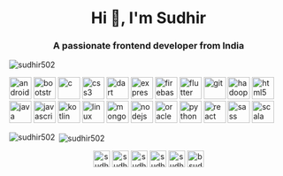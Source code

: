 <h1 align="center">Hi 👋, I'm Sudhir</h1>
<h3 align="center">A passionate frontend developer from India</h3>

<p align="left"> <img src="https://komarev.com/ghpvc/?username=sudhir502" alt="sudhir502" /> </p>

<p align="left"><img src="https://devicons.github.io/devicon/devicon.git/icons/android/android-original-wordmark.svg" alt="android" width="40" height="40"/> <img src="https://devicons.github.io/devicon/devicon.git/icons/bootstrap/bootstrap-plain.svg" alt="bootstrap" width="40" height="40"/> <img src="https://devicons.github.io/devicon/devicon.git/icons/c/c-original.svg" alt="c" width="40" height="40"/> <img src="https://devicons.github.io/devicon/devicon.git/icons/css3/css3-original-wordmark.svg" alt="css3" width="40" height="40"/> <img src="https://www.vectorlogo.zone/logos/dartlang/dartlang-icon.svg" alt="dart" width="40" height="40"/> <img src="https://devicons.github.io/devicon/devicon.git/icons/express/express-original-wordmark.svg" alt="express" width="40" height="40"/> <img src="https://www.vectorlogo.zone/logos/firebase/firebase-icon.svg" alt="firebase" width="40" height="40"/> <img src="https://www.vectorlogo.zone/logos/flutterio/flutterio-icon.svg" alt="flutter" width="40" height="40"/> <img src="https://www.vectorlogo.zone/logos/git-scm/git-scm-icon.svg" alt="git" width="40" height="40"/> <img src="https://www.vectorlogo.zone/logos/apache_hadoop/apache_hadoop-icon.svg" alt="hadoop" width="40" height="40"/> <img src="https://devicons.github.io/devicon/devicon.git/icons/html5/html5-original-wordmark.svg" alt="html5" width="40" height="40"/> <img src="https://devicons.github.io/devicon/devicon.git/icons/java/java-original-wordmark.svg" alt="java" width="40" height="40"/> <img src="https://devicons.github.io/devicon/devicon.git/icons/javascript/javascript-original.svg" alt="javascript" width="40" height="40"/> <img src="https://www.vectorlogo.zone/logos/kotlinlang/kotlinlang-icon.svg" alt="kotlin" width="40" height="40"/> <img src="https://devicons.github.io/devicon/devicon.git/icons/linux/linux-original.svg" alt="linux" width="40" height="40"/> <img src="https://devicons.github.io/devicon/devicon.git/icons/mongodb/mongodb-original-wordmark.svg" alt="mongodb" width="40" height="40"/> <img src="https://devicons.github.io/devicon/devicon.git/icons/nodejs/nodejs-original-wordmark.svg" alt="nodejs" width="40" height="40"/> <img src="https://devicons.github.io/devicon/devicon.git/icons/oracle/oracle-original.svg" alt="oracle" width="40" height="40"/> <img src="https://devicons.github.io/devicon/devicon.git/icons/python/python-original.svg" alt="python" width="40" height="40"/> <img src="https://devicons.github.io/devicon/devicon.git/icons/react/react-original-wordmark.svg" alt="react" width="40" height="40"/> <img src="https://devicons.github.io/devicon/devicon.git/icons/sass/sass-original.svg" alt="sass" width="40" height="40"/> <img src="https://devicons.github.io/devicon/devicon.git/icons/scala/scala-original-wordmark.svg" alt="scala" width="40" height="40"/></p>

<p><img align="left" src="https://github-readme-stats.vercel.app/api/top-langs/?username=sudhir502&layout=compact&hide=html" alt="sudhir502" /></p>

<p>&nbsp;<img align="center" src="https://github-readme-stats.vercel.app/api?username=sudhir502&show_icons=true" alt="sudhir502" /></p>

<p align="center">
<a href="https://twitter.com/sudhir_025" target="blank"><img align="center" src="https://cdn.jsdelivr.net/npm/simple-icons@3.0.1/icons/twitter.svg" alt="sudhir_025" height="30" width="30" /></a>
<a href="https://linkedin.com/in/sudhir-b-a7376b1b6" target="blank"><img align="center" src="https://cdn.jsdelivr.net/npm/simple-icons@3.0.1/icons/linkedin.svg" alt="sudhir-b-a7376b1b6" height="30" width="30" /></a>
<a href="https://fb.com/sudhir.babusivaraman.58" target="blank"><img align="center" src="https://cdn.jsdelivr.net/npm/simple-icons@3.0.1/icons/facebook.svg" alt="sudhir.babusivaraman.58" height="30" width="30" /></a>
<a href="https://instagram.com/sudhir.2001" target="blank"><img align="center" src="https://cdn.jsdelivr.net/npm/simple-icons@3.0.1/icons/instagram.svg" alt="sudhir.2001" height="30" width="30" /></a>
<a href="https://www.hackerrank.com/sudhir2001" target="blank"><img align="center" src="https://cdn.jsdelivr.net/npm/simple-icons@3.0.1/icons/hackerrank.svg" alt="sudhir2001" height="30" width="30" /></a>
<a href="https://www.hackerearth.com/bsudhir205" target="blank"><img align="center" src="https://cdn.jsdelivr.net/npm/simple-icons@3.0.1/icons/hackerearth.svg" alt="bsudhir205" height="30" width="30" /></a>
</p>
